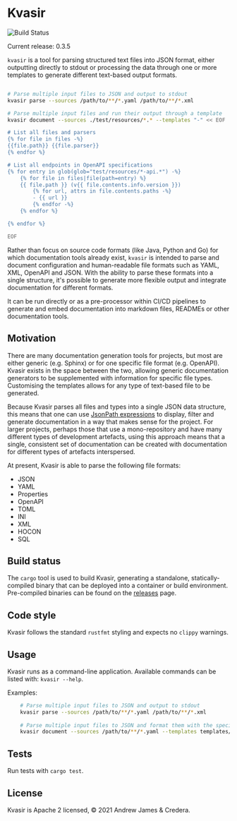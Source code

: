 
# Kvasir

![Build Status](https://github.com/crederauk/kvasir/actions/workflows/rust.yaml/badge.svg)

Current release: 0.3.5

`kvasir` is a tool for parsing structured text files into JSON format, either
outputting directly to stdout or processing the data through one or more templates
to generate different text-based output formats.

```bash

# Parse multiple input files to JSON and output to stdout
kvasir parse --sources /path/to/**/*.yaml /path/to/**/*.xml

# Parse multiple input files and run their output through a template
kvasir document --sources ./test/resources/*.* --templates "-" << EOF

# List all files and parsers
{% for file in files -%}
{{file.path}} {{file.parser}}
{% endfor %}

# List all endpoints in OpenAPI specifications
{% for entry in glob(glob="test/resources/*-api.*") -%}
    {% for file in files|file(path=entry) %}
    {{ file.path }} (v{{ file.contents.info.version }})
        {% for url, attrs in file.contents.paths -%}
        - {{ url }}
        {% endfor -%}
    {% endfor %}

{% endfor %}

EOF
```

Rather than focus on source code formats (like Java, Python and Go) for which
documentation tools already exist, `kvasir` is intended to parse and document
configuration and human-readable file formats such as YAML, XML, OpenAPI and JSON.
With the ability to parse these formats into a single structure, it's possible to
generate more flexible output and integrate documentation for different formats.

It can be run directly or as a pre-processor within CI/CD pipelines to generate and
embed documentation into markdown files, READMEs or other documentation tools.

## Motivation
There are many documentation generation tools for projects, but most are either generic
(e.g. Sphinx) or for one specific file format (e.g. OpenAPI). Kvasir exists in the space
between the two, allowing generic documentation generators to be supplemented with information
for specific file types. Customising the templates allows for any type of text-based
file to be generated.

Because Kvasir parses all files and types into a single JSON data structure, this means
that one can use [JsonPath expressions](https://docs.rs/crate/jsonpath_lib/0.3.0) to display,
filter and generate documentation in a way that makes sense for the project. For larger
projects, perhaps those that use a mono-repository and have many different types of development
artefacts, using this approach means that a single, consistent set of documentation can
be created with documentation for different types of artefacts interspersed.

At present, Kvasir is able to parse the following file formats:
* JSON
* YAML
* Properties
* OpenAPI
* TOML
* INI
* XML
* HOCON
* SQL

## Build status
The `cargo` tool is used to build Kvasir, generating a standalone, statically-compiled binary
that can be deployed into a container or build environment. Pre-compiled binaries can be found
on the [releases](https://github.com/crederauk/kvasir/releases) page.

## Code style
Kvasir follows the standard `rustfmt` styling and expects no `clippy` warnings.

## Usage
Kvasir runs as a command-line application. Available commands can be listed with:
`kvasir --help`.


Examples:
```bash
    # Parse multiple input files to JSON and output to stdout
    kvasir parse --sources /path/to/**/*.yaml /path/to/**/*.xml
    
    # Parse multiple input files to JSON and format them with the specified templates
    kvasir document --sources /path/to/**/*.yaml --templates templates/base.tpl --root-template base.tpl
```

## Tests
Run tests with `cargo test`.

## License
Kvasir is Apache 2 licensed, © 2021 Andrew James & Credera.
